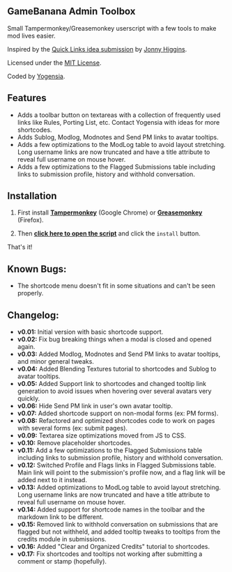 ## GameBanana Admin Toolbox

Small Tampermonkey/Greasemonkey userscript with a few tools to make mod lives easier.

Inspired by the [Quick Links idea submission](http://gamebanana.com/ideas/2791) by [Jonny Higgins](http://gamebanana.com/members/208425).

Licensed under the [MIT License](https://raw.githubusercontent.com/yogensia/gb-toolbox/master/LICENSE).

Coded by [Yogensia](http://gamebanana.com/members/1328950).


## Features

* Adds a toolbar button on textareas with a collection of frequently used links like Rules, Porting List, etc. Contact Yogensia with ideas for more shortcodes.
* Adds Sublog, Modlog, Modnotes and Send PM links to avatar tooltips.
* Adds a few optimizations to the ModLog table to avoid layout stretching. Long username links are now truncated and have a title attribute to reveal full username on mouse hover.
* Adds a few optimizations to the Flagged Submissions table including links to submission profile, history and withhold conversation.


## Installation

1. First install **[Tampermonkey](https://chrome.google.com/webstore/detail/tampermonkey/dhdgffkkebhmkfjojejmpbldmpobfkfo)** (Google Chrome) or **[Greasemonkey](https://addons.mozilla.org/en-us/firefox/addon/greasemonkey/)** (Firefox).

2. Then **[click here to open the script](https://github.com/yogensia/gb-toolbox/raw/master/gb-userscripts.user.js)** and click the `install` button.

That's it!


## Known Bugs:

* The shortcode menu doesn't fit in some situations and can't be seen properly.


## Changelog:

* **v0.01:** Initial version with basic shortcode support.
* **v0.02:** Fix bug breaking things when a modal is closed and opened again.
* **v0.03:** Added Modlog, Modnotes and Send PM links to avatar tooltips, and minor general tweaks.
* **v0.04:** Added Blending Textures tutorial to shortcodes and Sublog to avatar tooltips.
* **v0.05:** Added Support link to shortcodes and changed tooltip link generation to avoid issues when hovering over several avatars very quickly.
* **v0.06:** Hide Send PM link in user's own avatar tooltip.
* **v0.07:** Added shortcode support on non-modal forms (ex: PM forms).
* **v0.08:** Refactored and optimized shortcodes code to work on pages with several forms (ex: submit pages).
* **v0.09:** Textarea size optimizations moved from JS to CSS.
* **v0.10:** Remove placeholder shortcodes.
* **v0.11:** Add a few optimizations to the Flagged Submissions table including links to submission profile, history and withhold conversation.
* **v0.12:** Switched Profile and Flags links in Flagged Submissions table. Main link will point to the submission's profile now, and a flag link will be added next to it instead.
* **v0.13:** Added optimizations to ModLog table to avoid layout stretching. Long username links are now truncated and have a title attribute to reveal full username on mouse hover.
* **v0.14:** Added support for shortcode names in the toolbar and the markdown link to be different.
* **v0.15:** Removed link to withhold conversation on submissions that are flagged but not withheld, and added tooltip tweaks to tooltips from the credits module in submissions.
* **v0.16:** Added "Clear and Organized Credits" tutorial to shortcodes.
* **v0.17:** Fix shortcodes and tooltips not working after submitting a comment or stamp (hopefully).